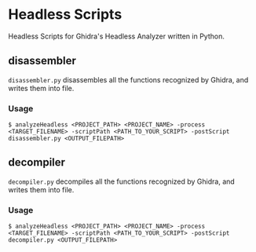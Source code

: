 # Headless Scripts

Headless Scripts for Ghidra's Headless Analyzer written in Python.


## disassembler

`disassembler.py` disassembles all the functions recognized by Ghidra, and writes them into file.

### Usage

```shell
$ analyzeHeadless <PROJECT_PATH> <PROJECT_NAME> -process <TARGET_FILENAME> -scriptPath <PATH_TO_YOUR_SCRIPT> -postScript disassembler.py <OUTPUT_FILEPATH>

```

## decompiler

`decompiler.py` decompiles all the functions recognized by Ghidra, and writes them into file.

### Usage

```shell
$ analyzeHeadless <PROJECT_PATH> <PROJECT_NAME> -process <TARGET_FILENAME> -scriptPath <PATH_TO_YOUR_SCRIPT> -postScript decompiler.py <OUTPUT_FILEPATH>
```